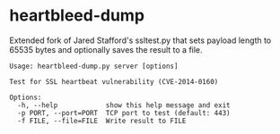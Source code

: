 heartbleed-dump
===============

Extended fork of Jared Stafford's ssltest.py that sets payload length to 65535 bytes and optionally saves the result to a file.

~~~
Usage: heartbleed-dump.py server [options]

Test for SSL heartbeat vulnerability (CVE-2014-0160)

Options:
  -h, --help            show this help message and exit
  -p PORT, --port=PORT  TCP port to test (default: 443)
  -f FILE, --file=FILE  Write result to FILE
~~~
